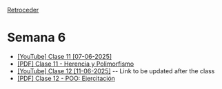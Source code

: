 [Retroceder](./README.md)

# Semana 6

- [[YouTube] Clase 11 [07-06-2025]](https://youtu.be/4GzVqWcEpkw)
- [[PDF] Clase 11 - Herencia y Polimorfismo](../../pdfs/Clase%2011%20-%20Herencia%20y%20Polimorfismo.pdf)
- [[YouTube] Clase 12 [11-06-2025]]() -- Link to be updated after the class
- [[PDF] Clase 12 - POO: Ejercitación](../../pdfs/Clase%2012%20-%20Ejercitación%20POO%20-%20Clase.pdf)

